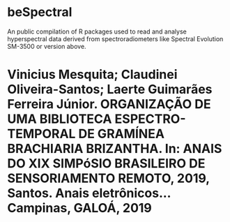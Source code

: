 # beSpectral
An public compilation of R packages used to read and analyse hyperspectral data derived from spectroradiometers like Spectral Evolution SM-3500 or version above.

# Vinicius Mesquita; Claudinei Oliveira-Santos; Laerte Guimarães Ferreira Júnior. ORGANIZAÇÃO DE UMA BIBLIOTECA ESPECTRO-TEMPORAL DE GRAMÍNEA BRACHIARIA BRIZANTHA. In: ANAIS DO XIX SIMPóSIO BRASILEIRO DE SENSORIAMENTO REMOTO, 2019, Santos. Anais eletrônicos... Campinas, GALOÁ, 2019
